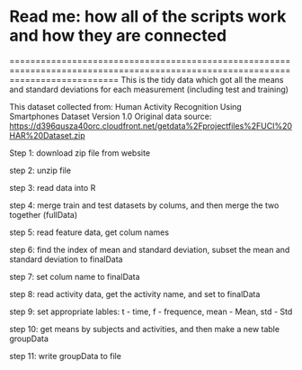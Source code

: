 # Read me: how all of the scripts work and how they are connected
=================================================================================================================================
This is the tidy data which got all the means and standard deviations for each measurement (including test and training)

This dataset collected from: Human Activity Recognition Using Smartphones Dataset Version 1.0
Original data source: https://d396qusza40orc.cloudfront.net/getdata%2Fprojectfiles%2FUCI%20HAR%20Dataset.zip

Step 1: download zip file from website

step 2: unzip file

step 3: read data into R

step 4: merge train and test datasets by colums, and then merge the two together (fullData)

step 5: read feature data, get colum names

step 6: find the index of mean and standard deviation, subset the mean and standard deviation to finalData

step 7: set colum name to finalData

step 8: read activity data, get the activity name, and set to finalData

step 9: set appropriate lables: t - time, f - frequence, mean - Mean, std - Std

step 10: get means by subjects and activities, and then make a new table groupData

step 11: write groupData to file


